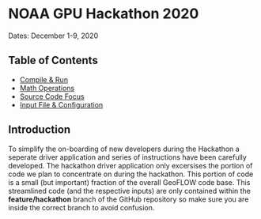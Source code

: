 # NOAA GPU Hackathon 2020
Dates: December 1-9, 2020

## Table of Contents

* [Compile & Run](compile_and_run.md)
* [Math Operations](math_explanation.md)
* [Source Code Focus](code_explanation.md)
* [Input File & Configuration](input_config.md)

## Introduction

To simplify the on-boarding of new developers during the Hackathon a 
seperate driver application and series of instructions have been carefully
developed. The hackathon driver application only excersises the portion of 
code we plan to concentrate on during the hackathon.  This portion of code
is a small (but important) fraction of the overall GeoFLOW code base.
This streamlined code (and the respective inputs) are only contained 
within the **feature/hackathon** branch of the GitHub repository so make 
sure you are inside the correct branch to avoid confusion.